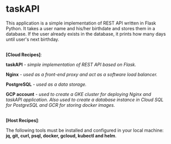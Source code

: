 # taskAPI
This application is a simple implementation of REST API written in Flask Python. It takes a user name and his/her birthdate and stores them in a database. If the user already exists in the database, it prints how many days until user's next birthday.<br><br>

**[Cloud Recipes]**:

**taskAPI** - _simple implementation of REST API based on Flask._

**Nginx** - _used as a front-end proxy and act as a software load balancer._

**PostgreSQL** - _used as a data storage._

**GCP account** - _used to create a GKE cluster for deploying Nginx and taskAPI application. Also used to create a database instance in Cloud SQL for PostgreSQL and GCR for storing docker images._<br><br>

**[Host Recipes]**:

The following tools must be installed and configured in your local machine: **jq, git, curl, psql, docker, gcloud, kubectl and helm**.
